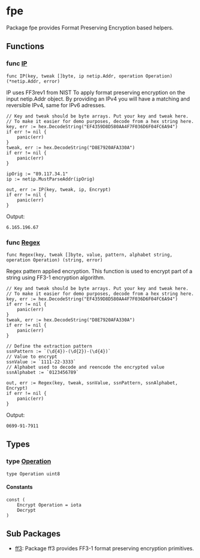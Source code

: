 # fpe

Package fpe provides Format Preserving Encryption based helpers.

## Functions

### func [IP](ip.go#L16)

`func IP(key, tweak []byte, ip netip.Addr, operation Operation) (*netip.Addr, error)`

IP uses FF3rev1 from NIST To apply format preserving encryption on the input
netip.Addr object. By providing an IPv4 you will have a matching and reversible
IPv4, same for IPv6 adresses.

```golang
// Key and tweak should be byte arrays. Put your key and tweak here.
// To make it easier for demo purposes, decode from a hex string here.
key, err := hex.DecodeString("EF4359D8D580AA4F7F036D6F04FC6A94")
if err != nil {
    panic(err)
}
tweak, err := hex.DecodeString("D8E7920AFA330A")
if err != nil {
    panic(err)
}

ipOrig := "89.117.34.1"
ip := netip.MustParseAddr(ipOrig)

out, err := IP(key, tweak, ip, Encrypt)
if err != nil {
    panic(err)
}
```

 Output:

```
6.165.196.67
```

### func [Regex](regex.go#L13)

`func Regex(key, tweak []byte, value, pattern, alphabet string, operation Operation) (string, error)`

Regex pattern applied encryption. This function is used to encrypt part of a string using FF3-1
encryption algorithm.

```golang
// Key and tweak should be byte arrays. Put your key and tweak here.
// To make it easier for demo purposes, decode from a hex string here.
key, err := hex.DecodeString("EF4359D8D580AA4F7F036D6F04FC6A94")
if err != nil {
    panic(err)
}
tweak, err := hex.DecodeString("D8E7920AFA330A")
if err != nil {
    panic(err)
}

// Define the extraction pattern
ssnPattern := `(\d{4})-(\d{2})-(\d{4})`
// Value to encrypt
ssnValue := `1111-22-3333`
// Alphabet used to decode and reencode the encrypted value
ssnAlphabet := `0123456789`

out, err := Regex(key, tweak, ssnValue, ssnPattern, ssnAlphabet, Encrypt)
if err != nil {
    panic(err)
}
```

 Output:

```
0699-91-7911
```

## Types

### type [Operation](api.go#L3)

`type Operation uint8`

#### Constants

```golang
const (
    Encrypt Operation = iota
    Decrypt
)
```

## Sub Packages

* [ff3](./ff3): Package ff3 provides FF3-1 format preserving encryption primitives.

